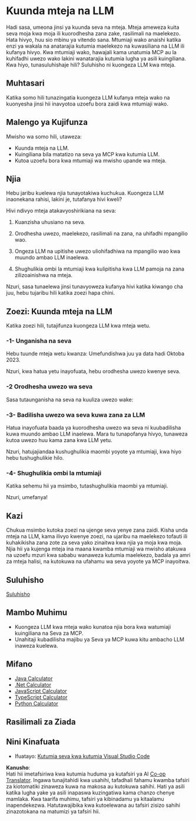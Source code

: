 <!--
CO_OP_TRANSLATOR_METADATA:
{
  "original_hash": "abbb199eb22fdffa44a0de4db6a5ea49",
  "translation_date": "2025-05-17T10:26:35+00:00",
  "source_file": "03-GettingStarted/03-llm-client/README.md",
  "language_code": "sw"
}
-->
# Kuunda mteja na LLM

Hadi sasa, umeona jinsi ya kuunda seva na mteja. Mteja ameweza kuita seva moja kwa moja ili kuorodhesha zana zake, rasilimali na maelekezo. Hata hivyo, huu sio mbinu ya vitendo sana. Mtumiaji wako anaishi katika enzi ya wakala na anatarajia kutumia maelekezo na kuwasiliana na LLM ili kufanya hivyo. Kwa mtumiaji wako, hawajali kama unatumia MCP au la kuhifadhi uwezo wako lakini wanatarajia kutumia lugha ya asili kuingiliana. Kwa hiyo, tunasuluhishaje hili? Suluhisho ni kuongeza LLM kwa mteja.

## Muhtasari

Katika somo hili tunazingatia kuongeza LLM kufanya mteja wako na kuonyesha jinsi hii inavyotoa uzoefu bora zaidi kwa mtumiaji wako.

## Malengo ya Kujifunza

Mwisho wa somo hili, utaweza:

- Kuunda mteja na LLM.
- Kuingiliana bila matatizo na seva ya MCP kwa kutumia LLM.
- Kutoa uzoefu bora kwa mtumiaji wa mwisho upande wa mteja.

## Njia

Hebu jaribu kuelewa njia tunayotakiwa kuchukua. Kuongeza LLM inaonekana rahisi, lakini je, tutafanya hivi kweli?

Hivi ndivyo mteja atakavyoshirikiana na seva:

1. Kuanzisha uhusiano na seva.

1. Orodhesha uwezo, maelekezo, rasilimali na zana, na uhifadhi mpangilio wao.

1. Ongeza LLM na upitishe uwezo uliohifadhiwa na mpangilio wao kwa muundo ambao LLM inaelewa.

1. Shughulikia ombi la mtumiaji kwa kulipitisha kwa LLM pamoja na zana zilizoainishwa na mteja.

Nzuri, sasa tunaelewa jinsi tunavyoweza kufanya hivi katika kiwango cha juu, hebu tujaribu hili katika zoezi hapa chini.

## Zoezi: Kuunda mteja na LLM

Katika zoezi hili, tutajifunza kuongeza LLM kwa mteja wetu.

### -1- Unganisha na seva

Hebu tuunde mteja wetu kwanza:
Umefundishwa juu ya data hadi Oktoba 2023.

Nzuri, kwa hatua yetu inayofuata, hebu orodhesha uwezo kwenye seva.

### -2 Orodhesha uwezo wa seva

Sasa tutaunganisha na seva na kuuliza uwezo wake:

### -3- Badilisha uwezo wa seva kuwa zana za LLM

Hatua inayofuata baada ya kuorodhesha uwezo wa seva ni kuubadilisha kuwa muundo ambao LLM inaelewa. Mara tu tunapofanya hivyo, tunaweza kutoa uwezo huu kama zana kwa LLM yetu.

Nzuri, hatujajiandaa kushughulikia maombi yoyote ya mtumiaji, kwa hiyo hebu tushughulikie hilo.

### -4- Shughulikia ombi la mtumiaji

Katika sehemu hii ya msimbo, tutashughulikia maombi ya mtumiaji.

Nzuri, umefanya!

## Kazi

Chukua msimbo kutoka zoezi na ujenge seva yenye zana zaidi. Kisha unda mteja na LLM, kama ilivyo kwenye zoezi, na ujaribu na maelekezo tofauti ili kuhakikisha zana zote za seva yako zinaitwa kwa njia ya moja kwa moja. Njia hii ya kujenga mteja ina maana kwamba mtumiaji wa mwisho atakuwa na uzoefu mzuri kwa sababu wanaweza kutumia maelekezo, badala ya amri za mteja halisi, na kutokuwa na ufahamu wa seva yoyote ya MCP inayoitwa.

## Suluhisho

[Suluhisho](/03-GettingStarted/03-llm-client/solution/README.md)

## Mambo Muhimu

- Kuongeza LLM kwa mteja wako kunatoa njia bora kwa watumiaji kuingiliana na Seva za MCP.
- Unahitaji kubadilisha majibu ya Seva ya MCP kuwa kitu ambacho LLM inaweza kuelewa.

## Mifano

- [Java Calculator](../samples/java/calculator/README.md)
- [.Net Calculator](../../../../03-GettingStarted/samples/csharp)
- [JavaScript Calculator](../samples/javascript/README.md)
- [TypeScript Calculator](../samples/typescript/README.md)
- [Python Calculator](../../../../03-GettingStarted/samples/python) 

## Rasilimali za Ziada

## Nini Kinafuata

- Ifuatayo: [Kutumia seva kwa kutumia Visual Studio Code](/03-GettingStarted/04-vscode/README.md)

**Kanusho**:  
Hati hii imetafsiriwa kwa kutumia huduma ya kutafsiri ya AI [Co-op Translator](https://github.com/Azure/co-op-translator). Ingawa tunajitahidi kwa usahihi, tafadhali fahamu kwamba tafsiri za kiotomatiki zinaweza kuwa na makosa au kutokuwa sahihi. Hati ya asili katika lugha yake ya asili inapaswa kuzingatiwa kama chanzo chenye mamlaka. Kwa taarifa muhimu, tafsiri ya kibinadamu ya kitaalamu inapendekezwa. Hatutawajibika kwa kutoelewana au tafsiri zisizo sahihi zinazotokana na matumizi ya tafsiri hii.